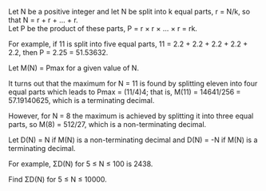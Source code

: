   <p>Let N be a positive integer and let N be split into k equal parts, r = N/k, so that N = r + r + ... + r.<br />  Let P be the product of these parts, P = r &times; r &times; ... &times; r = rk.</p>    <p>For example, if 11 is split into five equal parts, 11 = 2.2 + 2.2 + 2.2 + 2.2 + 2.2, then P = 2.25 = 51.53632.</p>    <p>Let M(N) = Pmax for a given value of N.</p>    <p>It turns out that the maximum for N = 11 is found by splitting eleven into four equal parts which leads to Pmax = (11/4)4; that is, M(11) = 14641/256 = 57.19140625, which is a terminating decimal.</p>    <p>However, for N = 8 the maximum is achieved by splitting it into three equal parts, so M(8) = 512/27, which is a non-terminating decimal.</p>    <p>Let D(N) = N if M(N) is a non-terminating decimal and D(N) = -N if M(N) is a terminating decimal.</p>    <p>For example, &Sigma;D(N) for 5 &le; N &le; 100 is 2438.</p>    <p>Find &Sigma;D(N) for 5 &le; N &le; 10000.</p>    